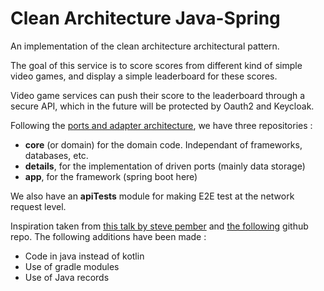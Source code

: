 # Clean Architecture Java-Spring

An implementation of the clean architecture architectural pattern.

The goal of this service is to score scores from different kind of simple video games,
and display a simple leaderboard for these scores.

Video game services can push their score to the leaderboard through a secure API, which in the
future will be protected by Oauth2 and Keycloak.


Following the  [ports and adapter architecture](https://codesoapbox.dev/ports-adapters-aka-hexagonal-architecture-explained/), we have three repositories :
- **core** (or domain) for the domain code. Independant of frameworks, databases, etc.
- **details**, for the implementation of driven ports (mainly data storage)
- **app**, for the framework (spring boot here) 

We also have an **apiTests** module for making E2E test at the network request level.

Inspiration taken from [this talk by steve pember](https://www.youtube.com/watch?v=mbNzUkNjrnA) and [the following](https://github.com/spember/spring-shoestore) github repo.
The following additions have been made :
- Code in java instead of kotlin
- Use of gradle modules
- Use of Java records